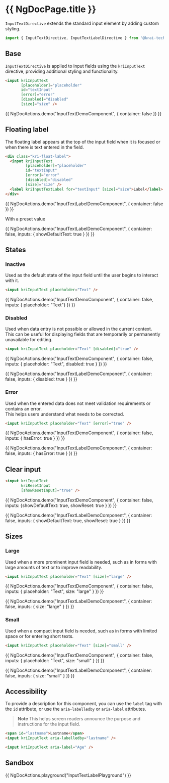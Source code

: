 # {{ NgDocPage.title }}

`InputTextDirective` extends the standard input element by adding custom styling.

```ts
import { InputTextDirective, InputTextLabelDirective } from '@krai-tech/kit/input-text';
```

## Base

`InputTextDirective` is applied to input fields using the `kriInputText` directive, providing additional styling and functionality.

```html
<input kriInputText 
       [placeholder]="placeholder" 
       id="textInput" 
       [error]="error" 
       [disabled]="disabled" 
       [size]="size" />
```

{{ NgDocActions.demo("InputTextDemoComponent", { container: false }) }}

## Floating label

The floating label appears at the top of the input field when it is focused or when there is text entered in the field.

```html
<div class="kri-float-label">
  <input kriInputText 
         [placeholder]="placeholder" 
         id="textInput" 
         [error]="error" 
         [disabled]="disabled" 
         [size]="size" />
  <label kriInputTextLabel for="textInput" [size]="size">Label</label>
</div>
```

{{ NgDocActions.demo("InputTextLabelDemoComponent", { container: false }) }}

With a preset value

{{ NgDocActions.demo("InputTextLabelDemoComponent", { container: false, inputs: { showDefaultText: true } }) }}

## States

### Inactive

Used as the default state of the input field until the user begins to interact with it.

```html
<input kriInputText placeholder="Text" />
```

{{ NgDocActions.demo("InputTextDemoComponent", { container: false, inputs: { placeholder: "Text"} }) }}

### Disabled

Used when data entry is not possible or allowed in the current context. <br>
This can be useful for displaying fields that are temporarily or permanently unavailable for editing.

```html
<input kriInputText placeholder="Text" [disabled]="true" />
```

{{ NgDocActions.demo("InputTextDemoComponent", { container: false, inputs: { placeholder: "Text", disabled: true } }) }}

{{ NgDocActions.demo("InputTextLabelDemoComponent", { container: false, inputs: { disabled: true } }) }}

### Error

Used when the entered data does not meet validation requirements or contains an error. <br>
This helps users understand what needs to be corrected.

```html
<input kriInputText placeholder="Text" [error]="true" />
```

{{ NgDocActions.demo("InputTextDemoComponent", { container: false, inputs: { hasError: true } }) }}

{{ NgDocActions.demo("InputTextLabelDemoComponent", { container: false, inputs: { hasError: true } }) }}

## Clear input

```html
<input kriInputText
       kriResetInput
       [showResetInput]="true" />
```

{{ NgDocActions.demo("InputTextDemoComponent", { container: false, inputs: {showDefaultText: true, showReset: true } }) }}

{{ NgDocActions.demo("InputTextLabelDemoComponent", { container: false, inputs: { showDefaultText: true, showReset: true } }) }}

## Sizes

### Large

Used when a more prominent input field is needed, such as in forms with large amounts of text or to improve readability.

```html
<input kriInputText placeholder="Text" [size]="large" />
```

{{ NgDocActions.demo("InputTextDemoComponent", { container: false, inputs: { placeholder: "Text", size: "large" } }) }}

{{ NgDocActions.demo("InputTextLabelDemoComponent", { container: false, inputs: { size: "large" } }) }}

### Small

Used when a compact input field is needed, such as in forms with limited space or for entering short texts.

```html
<input kriInputText placeholder="Text" [size]="small" />
```

{{ NgDocActions.demo("InputTextDemoComponent", { container: false, inputs: { placeholder: "Text", size: "small" } }) }}

{{ NgDocActions.demo("InputTextLabelDemoComponent", { container: false, inputs: { size: "small" } }) }}

## Accessibility

To provide a description for this component, you can use the `label` tag with the `id` attribute, or use the `aria-labelledby` or `aria-label` attributes.
> **Note**
> This helps screen readers announce the purpose and instructions for the input field.

```html
<span id="lastname">Lastname</span>
<input kriInputText aria-labelledby="lastname" />

<input kriInputText aria-label="Age" />
```

## Sandbox

{{ NgDocActions.playground("InputTextLabelPlayground") }}

